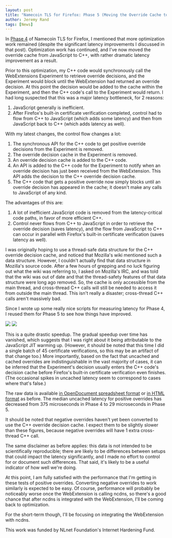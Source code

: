 ```yaml
---
layout: post
title: "Namecoin TLS for Firefox: Phase 5 (Moving the Override Cache to C++)"
author: Jeremy Rand
tags: [News]
---
```


In [Phase 4]({{site.baseurl}}2017/10/11/firefox-tls-threads.html) of Namecoin TLS for Firefox, I mentioned that more optimization work remained (despite the significant latency improvements I discussed in that post).  Optimization work has continued, and I've now moved the override cache from JavaScript to C++, with rather dramatic latency improvement as a result.

Prior to this optimization, my C++ code would synchronously call the WebExtensions Experiment to retrieve override decisions, and the Experiment would block until the WebExtension had returned an override decision.  At this point the decision would be added to the cache within the Experiment, and then the C++ code's call to the Experiment would return.  I had long suspected that this was a major latency bottleneck, for 2 reasons:

1. JavaScript generally is inefficient.
2. After Firefox's built-in certificate verification completed, control had to flow from C++ to JavaScript (which adds some latency) and then from JavaScript back to C++ (which adds latency as well).

With my latest changes, the control flow changes a lot:

1. The synchronous API for the C++ code to get positive override decisions from the Experiment is removed.
2. The override decision cache in the Experiment is removed.
3. An override decision cache is added to the C++ code.
4. An API is added to the C++ code for the Experiment to notify when an override decision has just been received from the WebExtension.  This API adds the decision to the C++ override decision cache.
5. The C++ code that gets a positive override now simply blocks until an override decision has appeared in the cache; it doesn't make any calls to JavaScript of any kind.

The advantages of this are:

1. A lot of inefficient JavaScript code is removed from the latency-critical code paths, in favor of more efficient C++.
2. Control never flows from C++ to JavaScript in order to retrieve the override decision (saves latency), and the flow from JavaScript to C++ can occur in parallel with Firefox's built-in certificate verification (saves latency as well).

I was originally hoping to use a thread-safe data structure for the C++ override decision cache, and noticed that Mozilla's wiki mentioned such a data structure.  However, I couldn't actually find that data structure in Mozilla's source code.  After a few hours of grepping and no luck figuring out what the wiki was referring to, I asked on Mozilla's IRC, and was told that the wiki was out of date and that the thread-safety features of that data structure were long ago removed.  So, the cache is only accessible from the main thread, and cross-thread C++ calls will still be needed to access it from outside the main thread.  This isn't really a disaster; cross-thread C++ calls aren't massively bad.

Since I wrote up some really nice scripts for measuring latency for Phase 4, I reused them for Phase 5 to see how things have improved.

<img src="{{site.baseurl}}data/webextensions-latency/2017-10-19/raw-data_html_e7e6307c38d1bb1a.png">

<img src="{{site.baseurl}}data/webextensions-latency/2017-10-19/raw-data_html_4abcef16d0d9da8.png">

This is a quite drastic speedup.  The gradual speedup over time has vanished, which suggests that I was right about it being attributable to the JavaScript JIT warming up.  (However, it should be noted that this time I did a single batch of 45 certificate verifications, so this may be an artifact of that change too.)  More importantly, based on the fact that uncached and cached overrides are indistinguishable in the vast majority of cases, it can be inferred that the Experiment's decision usually enters the C++ code's decision cache before Firefox's built-in certificate verification even finishes.  (The occasional spikes in uncached latency seem to correspond to cases where that's false.)

The raw data is available [in OpenDocument spreadsheet format]({{site.baseurl}}data/webextensions-latency/2017-10-19/raw-data.ods) or [in HTML format]({{site.baseurl}}data/webextensions-latency/2017-10-19/raw-data.html) as before.  The median uncached latency for positive overrides has decreased from 375 microseconds in Phase 4 to 29 microseconds in Phase 5.

It should be noted that negative overrides haven't yet been converted to use the C++ override decision cache.  I expect them to be slightly slower than these figures, because negative overrides will have 1 extra cross-thread C++ call.

The same disclaimer as before applies: this data is not intended to be scientifically reproducible; there are likely to be differences between setups that could impact the latency significantly, and I made no effort to control for or document such differences.  That said, it's likely to be a useful indicator of how well we're doing.

At this point, I am fully satisfied with the performance that I'm getting in these tests of positive overrides.  Converting negative overrides to work similarly is expected to be easy.  Of course, performance will probably be noticeably worse once the WebExtension is calling ncdns, so there's a good chance that after ncdns is integrated with the WebExtension, I'll be coming back to optimization.

For the short-term though, I'll be focusing on integrating the WebExtension with ncdns.

This work was funded by NLnet Foundation's Internet Hardening Fund.

